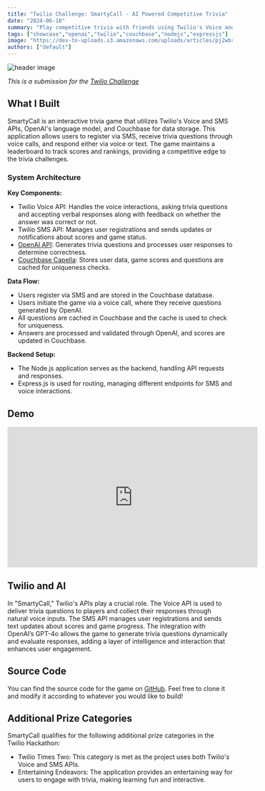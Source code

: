 ```yaml
---
title: "Twilio Challenge: SmartyCall - AI Powered Competitive Trivia"
date: "2024-06-18"
summary: "Play competitive trivia with friends using Twilio's Voice and SMS APIs, OpenAI's language model, and Couchbase for data storage."
tags: ["showcase","openai","twilio","couchbase","nodejs","expressjs"]
image: "https://dev-to-uploads.s3.amazonaws.com/uploads/articles/pj2wbro9ulfbbc775obs.png"
authors: ["default"]
---
```

  
![header image](https://dev-to-uploads.s3.amazonaws.com/uploads/articles/pj2wbro9ulfbbc775obs.png)

*This is a submission for the [Twilio Challenge ](https://dev.to/challenges/twilio)*

## What I Built

SmartyCall is an interactive trivia game that utilizes Twilio's Voice and SMS APIs, OpenAI's language model, and Couchbase for data storage. This application allows users to register via SMS, receive trivia questions through voice calls, and respond either via voice or text. The game maintains a leaderboard to track scores and rankings, providing a competitive edge to the trivia challenges.

### System Architecture

**Key Components:**

* Twilio Voice API: Handles the voice interactions, asking trivia questions and accepting verbal responses along with feedback on whether the answer was correct or not.
* Twilio SMS API: Manages user registrations and sends updates or notifications about scores and game status.
* [OpenAI API](https://openai.com): Generates trivia questions and processes user responses to determine correctness.
* [Couchbase Capella](https://cloud.couchbase.com): Stores user data, game scores and questions are cached for uniqueness checks.

**Data Flow:**

* Users register via SMS and are stored in the Couchbase database.
* Users initiate the game via a voice call, where they receive questions generated by OpenAI.
* All questions are cached in Couchbase and the cache is used to check for uniqueness.
* Answers are processed and validated through OpenAI, and scores are updated in Couchbase.

**Backend Setup:**

* The Node.js application serves as the backend, handling API requests and responses.
* Express.js is used for routing, managing different endpoints for SMS and voice interactions.

## Demo

<iframe width="560" height="315" src="https://www.youtube.com/embed/PvueyYpYCp0?si=E9gIU_vPkbe4CiAI&amp;controls=0" title="YouTube video player" frameborder="0" allow="accelerometer; autoplay; clipboard-write; encrypted-media; gyroscope; picture-in-picture; web-share" referrerpolicy="strict-origin-when-cross-origin" allowfullscreen></iframe>

## Twilio and AI

In "SmartyCall," Twilio's APIs play a crucial role. The Voice API is used to deliver trivia questions to players and collect their responses through natural voice inputs. The SMS API manages user registrations and sends text updates about scores and game progress. The integration with OpenAI’s GPT-4o allows the game to generate trivia questions dynamically and evaluate responses, adding a layer of intelligence and interaction that enhances user engagement.

## Source Code

You can find the source code for the game on [GitHub](https://github.com/hummusonrails/trivia-game). Feel free to clone it and modify it according to whatever you would like to build!

## Additional Prize Categories

SmartyCall qualifies for the following additional prize categories in the Twilio Hackathon:

* Twilio Times Two: This category is met as the project uses both Twilio's Voice and SMS APIs.
* Entertaining Endeavors: The application provides an entertaining way for users to engage with trivia, making learning fun and interactive.